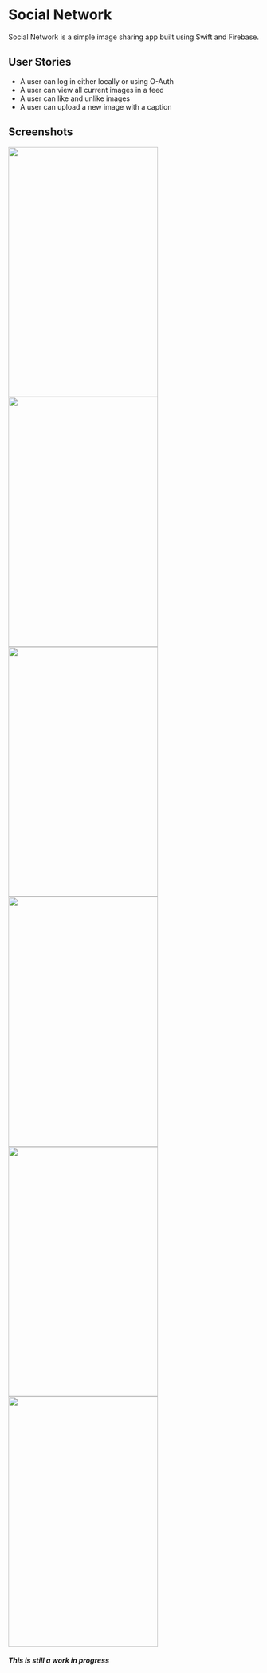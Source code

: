 # Social Network

Social Network is a simple image sharing app built using Swift and Firebase.

## User Stories
- A user can log in either locally or using O-Auth
- A user can view all current images in a feed
- A user can like and unlike images
- A user can upload a new image with a caption

## Screenshots

<img src='http://i.imgur.com/iAjSJTn.jpg' width='300' height='500'>  <img src='http://i.imgur.com/b5zEPqs.jpg' width='300' height='500'>  <img src='http://i.imgur.com/9vzq8uN.jpg' width='300' height='500'>  <img src='http://i.imgur.com/fffITdD.jpg' width='300' height='500'>  <img src='http://i.imgur.com/YNIEJJV.jpg' width='300' height='500'>  <img src='http://i.imgur.com/xD4yDX7.jpg' width='300' height='500'>

##### This is still a work in progress
